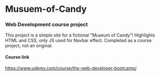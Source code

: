 # Musuem-of-Candy
### Web Development course project


This project is a simple site for a fictional "Museum of Candy"!  Highlights HTML and CSS, only JS used for Navbar effect.  Completed as a course project, not an original. 

#### Course link
  https://www.udemy.com/course/the-web-developer-bootcamp/
